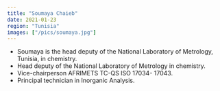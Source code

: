 ```yaml
---
title: "Soumaya Chaieb"
date: 2021-01-23
region: "Tunisia"
images: ["/pics/soumaya.jpg"]
---
```


- Soumaya is the head deputy of the National Laboratory of Metrology, Tunisia, in chemistry.
- Head deputy of the National Laboratory of Metrology in chemistry.
- Vice-chairperson AFRIMETS TC-QS ISO 17034- 17043.
- Principal technician in Inorganic Analysis.